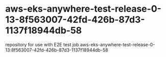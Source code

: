 # aws-eks-anywhere-test-release-0-13-8f563007-42fd-426b-87d3-1137f18944db-58
repository for use with E2E test job aws-eks-anywhere-test-release-0-13:8f563007-42fd-426b-87d3-1137f18944db-58
